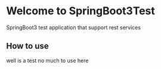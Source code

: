 # Welcome to SpringBoot3Test
SpringBoot3 test application that support rest services
 
## How to use
well is a test no much to use here



 
